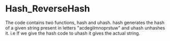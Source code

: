 # Hash_ReverseHash
The code contains two functions, hash and uhash. hash generates the hash of a given string present in letters "acdegilmnoprstuw" and uhash unhashes it. i.e If we give the hash code to uhash it gives the actual string.
